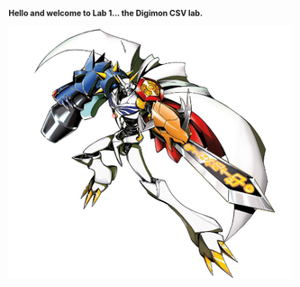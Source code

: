 

**Hello and welcome to Lab 1... the Digimon CSV lab.**

![Omnimon](https://github.com/rubberducky3173/site/blob/master/assets/img/omnimon.png?raw=true)
